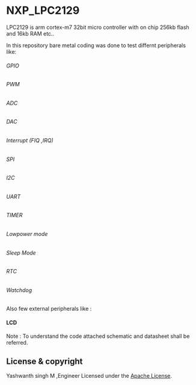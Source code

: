 # NXP_LPC2129
LPC2129 is arm cortex-m7 32bit micro controller with on chip 256kb flash and 16kb RAM etc..

In this repository bare metal coding was done to test differnt peripherals like:

###### GPIO
###### PWM
###### ADC
###### DAC
###### Interrupt (FIQ ,IRQ)
###### SPI
###### I2C
###### UART
###### TIMER
###### Lowpower mode
###### Sleep Mode
###### RTC
###### Watchdog

Also few external peripherals like :

#### LCD


Note : To understand the code attached schematic and datasheet shall be referred.

## License & copyright
 Yashwanth singh M ,Engineer
Licensed under the [Apache License](LICENSE).
